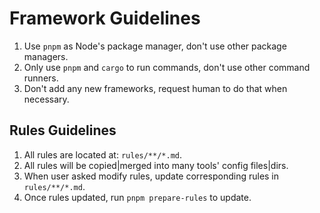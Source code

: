 # Framework Guidelines

1. Use `pnpm` as Node's package manager, don't use other package managers.
2. Only use `pnpm` and `cargo` to run commands, don't use other command runners.
3. Don't add any new frameworks, request human to do that when necessary.

## Rules Guidelines

1. All rules are located at: `rules/**/*.md`.
2. All rules will be copied|merged into many tools' config files|dirs.
3. When user asked modify rules, update corresponding rules in `rules/**/*.md`.
4. Once rules updated, run `pnpm prepare-rules` to update.

